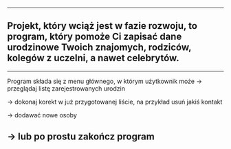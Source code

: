 -------------------------------------------------------------------
Projekt, który wciąż jest w fazie rozwoju, to program, który pomoże 
Ci zapisać dane urodzinowe Twoich znajomych, rodziców, 
kolegów z uczelni, a nawet celebrytów.
-------------------------------------------------------------------

-------------------------------------------------------------------
Program składa się z menu głównego, w którym użytkownik może
-> przeglądaj listę zarejestrowanych urodzin

-> dokonaj korekt w już przygotowanej liście, na przykład usuń 
   jakiś kontakt
   
-> dodawać nowe osoby

-> lub po prostu zakończ program
-------------------------------------------------------------------
